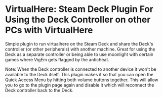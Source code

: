 # VirtualHere: Steam Deck Plugin For Using the Deck Controller on other PCs with VirtualHere

<!-- ![Shotty Example Screenshot](shotty-screenshot.png) -->
Simple plugin to run virtualhere on the Steam Deck and share the Deck's controller (or other peripherals) with another machine.
Great for using the Deck as a separate controller or being able to use moonlight with certain games where VigEm gets flagged by the anticheat.

Note: When the Deck controller is connected to another device it won't be available to the Deck itself. This plugin makes it so that you can open the
Quick Access Menu by hitting both volume buttons together. This will allow you to go to the plugin page again and disable it which will reconnect the Deck
controller back to the Deck.